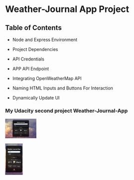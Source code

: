 # Weather-Journal App Project

## Table of Contents

- Node and Express Environment

- Project Dependencies

- API Credentials

- APP API Endpoint

- Integrating OpenWeatherMap API

- Naming HTML Inputs and Buttons For Interaction

- Dynamically Update UI

### My Udacity second project Weather-Journal-App

<img
  src="https://github.com/AhmedYehia90/weather-journal-app/blob/main/preview.JPG"
  style="display: inline-block; margin: 0 auto; max-width: 100px; max-height: 100px">
  
<img
  src="https://github.com/AhmedYehia90/weather-journal-app/blob/main/preview2.JPG"
  style="display: inline-block; margin: 0 auto; max-width: 100px; max-height: 100px">

